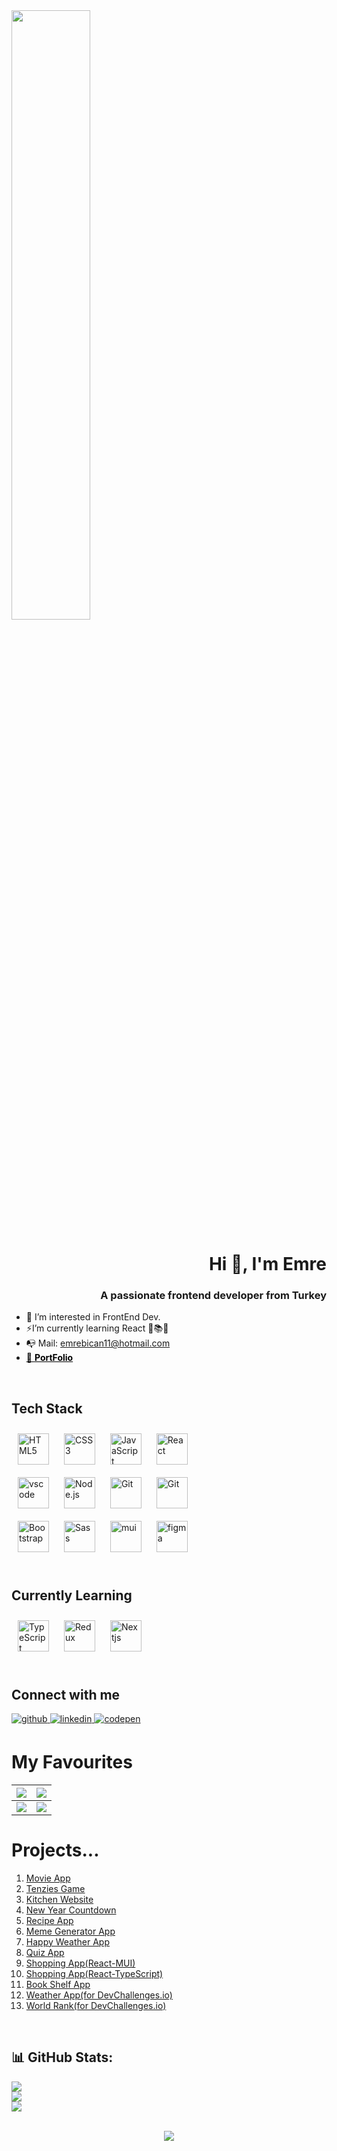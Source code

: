<div>
<img src="https://camo.githubusercontent.com/c1c93f9eb67d41cd3ab567824405631bbec58b7d9ea37496a485cb3b3a71d5a2/68747470733a2f2f696e74726f2e727573746272696467652e636f6d2f696d672f6665727269732e676966" align="center" style="width: 50%" />
</div>

<h1 align="right">Hi 👋, I'm Emre</h1>
<h3 align="right">A passionate frontend developer from Turkey</h3>


- 👀 I’m interested in FrontEnd Dev.
- ⚡I’m currently learning React 🔬📚📘  
- 📭 Mail: emrebican11@hotmail.com
- <a href="https://emrebican.github.io/Personal-Portfolio/" style="color: black">🤖 **PortFolio**</a>
  

<br/>  


## Tech Stack  

<div align="left">    
<img style="margin: 10px" src="https://profilinator.rishav.dev/skills-assets/html5-original-wordmark.svg" alt="HTML5" height="50" /> 
<img style="margin: 10px" src="https://profilinator.rishav.dev/skills-assets/css3-original-wordmark.svg" alt="CSS3" height="50" />  
<img style="margin: 10px" src="https://upload.wikimedia.org/wikipedia/commons/thumb/9/99/Unofficial_JavaScript_logo_2.svg/1024px-Unofficial_JavaScript_logo_2.svg.png" alt="JavaScript" height="50" />
<img style="margin: 10px" src="https://icon-library.com/images/react-icon/react-icon-29.jpg" alt="React" height="50" />

  <br />
<img style="margin: 10px" src="https://upload.wikimedia.org/wikipedia/commons/thumb/9/9a/Visual_Studio_Code_1.35_icon.svg/1024px-Visual_Studio_Code_1.35_icon.svg.png" alt="vscode" height="50" />
<img style="margin: 10px" src="https://profilinator.rishav.dev/skills-assets/nodejs-original-wordmark.svg" alt="Node.js" height="50" />  
<img style="margin: 10px" src="https://profilinator.rishav.dev/skills-assets/git-scm-icon.svg" alt="Git" height="50" />
<img style="margin: 10px" src="https://upload.wikimedia.org/wikipedia/commons/9/91/Octicons-mark-github.svg" alt="Git" height="50" />

  
  <br />
  
<img style="margin: 10px" src="https://profilinator.rishav.dev/skills-assets/bootstrap-plain.svg" alt="Bootstrap" height="50" />
<img style="margin: 10px" src="https://cdn3.iconfinder.com/data/icons/logos-and-brands-adobe/512/288_Sass-512.png" alt="Sass" height="50" />  
<img style="margin: 10px" src="https://material-ui.com/static/logo.png" alt="mui" height="50" />
<img style="margin: 10px" src="https://upload.wikimedia.org/wikipedia/commons/thumb/3/33/Figma-logo.svg/1667px-Figma-logo.svg.png" alt="figma" height="50" />
</div>


<br/>  

## Currently Learning
<div align="left">
<img style="margin: 10px" src="https://upload.wikimedia.org/wikipedia/commons/thumb/4/4c/Typescript_logo_2020.svg/1024px-Typescript_logo_2020.svg.png" alt="TypeScript" height="50" />
  <img style="margin: 10px" src="https://cdn.worldvectorlogo.com/logos/redux.svg" alt="Redux" height="50" />
<img style="margin: 10px" src="https://upload.wikimedia.org/wikipedia/commons/thumb/8/8e/Nextjs-logo.svg/1200px-Nextjs-logo.svg.png" alt="Nextjs" height="50" />
</div>

<br />

## Connect with me  
<div align="left">
<a href="https://github.com/emrebican" target="_blank">
<img src=https://img.shields.io/badge/github-%2324292e.svg?&style=for-the-badge&logo=github&logoColor=white alt=github style="margin-bottom: 5px;" />
</a>
<a href="https://www.linkedin.com/in/yunus-emre-37179320a/" target="_blank">
<img src=https://img.shields.io/badge/linkedin-%231E77B5.svg?&style=for-the-badge&logo=linkedin&logoColor=white alt=linkedin style="margin-bottom: 5px;" />
</a>
<a href="https://codepen.io/emrebican" target="_blank">
<img src=https://img.shields.io/badge/codepen-%23131417.svg?&style=for-the-badge&logo=codepen&logoColor=white alt=codepen style="margin-bottom: 5px;" />
</a>  
</div>  

# My Favourites

|[<img src="https://i.hizliresim.com/gebxns0.jpg">](https://react-mui-bookshelf.netlify.app/)|[<img src="https://i.hizliresim.com/g5onmj8.jpg">](https://react-movielistapp.netlify.app/)|
|:-:|:-:|
|[<img src="https://i.hizliresim.com/phsfdeu.jpg">](https://github.com/emrebican/BookShelf)|[<img src="https://i.hizliresim.com/es3sjuo.jpg">](https://github.com/emrebican/react-movie-app)|

# Projects...
<ol>
<li>
<a href="https://react-movielistapp.netlify.app/" target="_blank">Movie App</a>
</li>
<li>
<a href="https://tenziesgameapp.netlify.app/" target="_blank">Tenzies Game</a>
</li>
<li>
<a href="https://emrebican.github.io/kitchen-s-Menu-JS/" target="_blank">Kitchen Website</a>
</li>
<li>
<a href="https://emrebican.github.io/Countdown-timer/" target="_blank">New Year Countdown</a>
</li>
<li>
<a href="https://emrebican.github.io/recipe-app/" target="_blank">Recipe App</a>
</li>
<li>
<a href="https://reactmemegeneratorapp.netlify.app/" target="_blank">Meme Generator App</a>
</li>
<li>
<a href="https://happyweatherapp.netlify.app/" target="_blank">Happy Weather App</a>
</li>
<li>
<a href="https://react-quiz-appbasic.netlify.app/" target="_blank">Quiz App</a>
</li>
<li>
<a href="https://react-mui-shoppingapp.netlify.app/" target="_blank">Shopping App(React-MUI)</a>
</li>
<li>
<a href="https://shoppingapp-react-ts.netlify.app/" target="_blank">Shopping App(React-TypeScript)</a>
</li>
<li>
<a href="https://react-mui-bookshelf.netlify.app/" target="_blank">Book Shelf App</a>
</li>
<li>
<a href="https://weather-app-challengesio.netlify.app/" target="_blank">Weather App(for DevChallenges.io)</a>
</li>
</li>
<li>
<a href="https://world-rank-omega.vercel.app/" target="_blank">World Rank(for DevChallenges.io)</a>
</li>
</ol>

<br/>  


## 📊 GitHub Stats:
![](https://github-readme-stats.vercel.app/api?username=emrebican&theme=dark&hide_border=false&include_all_commits=false&count_private=false)<br/>
![](https://github-readme-streak-stats.herokuapp.com/?user=emrebican&theme=dark&hide_border=false)<br/>
![](https://github-readme-stats.vercel.app/api/top-langs/?username=emrebican&theme=dark&hide_border=false&include_all_commits=false&count_private=false&layout=compact)

<br/>  

<div align="center">
<img src="https://komarev.com/ghpvc/?username=emrebican&&style=flat-square" align="center" />
</div>  


<br/>  

<!---
emrebican/emrebican is a ✨ special ✨ repository because its `README.md` (this file) appears on your GitHub profile.
You can click the Preview link to take a look at your changes.
--->
